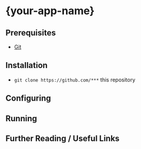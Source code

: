 # {your-app-name}

## Prerequisites

- [Git](https://git-scm.com/)

## Installation

- `git clone https://github.com/***` this repository

## Configuring

## Running

## Further Reading / Useful Links
